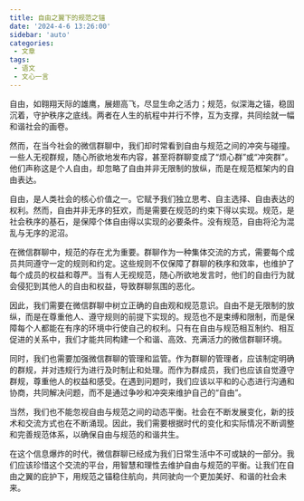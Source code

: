 ```yaml
---
title: 自由之翼下的规范之锚
date: '2024-4-6 13:26:00'
sidebar: 'auto'
categories:
 - 文章
tags:
 - 语文
 - 文心一言
---
```

  自由，如翱翔天际的雄鹰，展翅高飞，尽显生命之活力；规范，似深海之锚，稳固沉着，守护秩序之底线。两者在人生的航程中并行不悖，互为支撑，共同绘就一幅和谐社会的画卷。

  然而，在当今社会的微信群聊中，我们却时常看到自由与规范之间的冲突与碰撞。一些人无视群规，随心所欲地发布内容，甚至将群聊变成了“烦心群”或“冲突群”。他们声称这是个人自由，却忽略了自由并非无限制的放纵，而是在规范框架内的自由表达。

  自由，是人类社会的核心价值之一。它赋予我们独立思考、自主选择、自由表达的权利。然而，自由并非无序的狂欢，而是需要在规范的约束下得以实现。规范，是社会秩序的基石，是保障个体自由得以实现的必要条件。没有规范，自由将沦为混乱与无序的泥沼。

  在微信群聊中，规范的存在尤为重要。群聊作为一种集体交流的方式，需要每个成员共同遵守一定的规则和约定。这些规则不仅保障了群聊的秩序和效率，也维护了每个成员的权益和尊严。当有人无视规范，随心所欲地发言时，他们的自由行为就会侵犯到其他人的自由和权益，导致群聊氛围的恶化。

  因此，我们需要在微信群聊中树立正确的自由观和规范意识。自由不是无限制的放纵，而是在尊重他人、遵守规则的前提下实现的。规范也不是束缚和限制，而是保障每个人都能在有序的环境中行使自己的权利。只有在自由与规范相互制约、相互促进的关系中，我们才能共同构建一个和谐、高效、充满活力的微信群聊环境。

  同时，我们也需要加强微信群聊的管理和监管。作为群聊的管理者，应该制定明确的群规，并对违规行为进行及时制止和处理。而作为群成员，我们也应该自觉遵守群规，尊重他人的权益和感受。在遇到问题时，我们应该以平和的心态进行沟通和协商，共同解决问题，而不是通过争吵和冲突来维护自己的“自由”。

  当然，我们也不能忽视自由与规范之间的动态平衡。社会在不断发展变化，新的技术和交流方式也在不断涌现。因此，我们需要根据时代的变化和实际情况不断调整和完善规范体系，以确保自由与规范的和谐共生。

  在这个信息爆炸的时代，微信群聊已经成为我们日常生活中不可或缺的一部分。我们应该珍惜这个交流的平台，用智慧和理性去维护自由与规范的平衡。让我们在自由之翼的庇护下，用规范之锚稳住航向，共同驶向一个更加美好、和谐的社会未来。